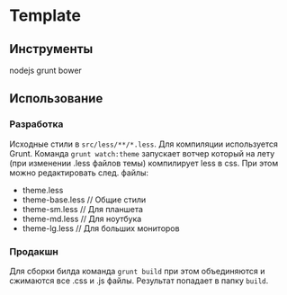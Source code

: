 Template
==============

Инструменты
-------------
nodejs
grunt
bower


Использование
-------------

### Разработка

Исходные стили в `src/less/**/*.less`. Для компиляции используется Grunt. Команда `grunt watch:theme` запускает вотчер который на лету (при изменении .less файлов темы) компилирует less в css. При этом можно редактировать след. файлы:

  * theme.less 
  * theme-base.less // Общие стили
  * theme-sm.less   // Для планшета
  * theme-md.less   // Для ноутбука
  * theme-lg.less   // Для больших мониторов

### Продакшн

Для сборки билда команда `grunt build` при этом объединяются и сжимаются все .css и .js файлы. Результат попадает в папку `build`.

